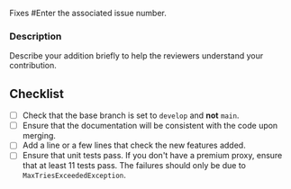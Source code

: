 Fixes #Enter the associated issue number.

### Description
Describe your addition briefly to help the reviewers understand your contribution.

## Checklist

- [ ] Check that the base branch is set to `develop` and **not** `main`.
- [ ] Ensure that the documentation will be consistent with the code upon merging.
- [ ] Add a line or a few lines that check the new features added.
- [ ] Ensure that unit tests pass.
        If you don't have a premium proxy, ensure that at least 11 tests pass.
        The failures should only be due to `MaxTriesExceededException`.
